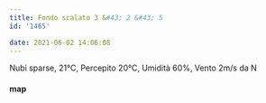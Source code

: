 ```yaml
---
title: Fondo scalato 3 &#43; 2 &#43; 5
id: '1465'

date: 2021-06-02 14:06:08
---
```


Nubi sparse, 21°C, Percepito 20°C, Umidità 60%, Vento 2m/s da N

<!-- ![image](/images/2021/08/20210602-activity-map_hu7bf569ec2733c909c9efbc75617a3719_87604_700x0_resize_box_3.png) -->

#### map

